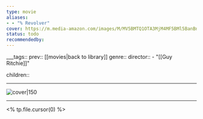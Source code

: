 ```yaml
---
type: movie
aliases:
- - "% Revolver"
cover: https://m.media-amazon.com/images/M/MV5BMTQ1OTA3MjM4MF5BMl5BanBnXkFtZTYwMTMxODc4._V1_SX300.jpg
status: todo
recommendedby:
---
```

___tags:: prev:: [[movies|back to library]]
genre::
director::   - "[[Guy Ritchie]]"

children::
___
![cover|150](https://m.media-amazon.com/images/M/MV5BMTQ1OTA3MjM4MF5BMl5BanBnXkFtZTYwMTMxODc4._V1_SX300.jpg)
___
<% tp.file.cursor(0) %>
